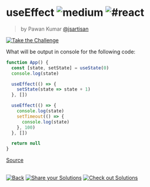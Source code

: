 <!--info-header-start--><h1>useEffect <img src="https://img.shields.io/badge/-medium-d9901a" alt="medium"/> <img src="https://img.shields.io/badge/-%23react-999" alt="#react"/></h1><blockquote><p>by Pawan Kumar <a href="https://github.com/jsartisan" target="_blank">@jsartisan</a></p></blockquote><p><a href="https://frontend-challenges.com/challenges/389-useeffect" target="_blank"><img src="https://img.shields.io/badge/-Take%20the%20Challenge-0d99ff?logo=javascript&logoColor=white" alt="Take the Challenge"/></a> </p><!--info-header-end-->

What will be output in console for the following code:

```jsx
function App() {
  const [state, setState] = useState(0)
  console.log(state)

  useEffect(() => {
    setState(state => state + 1)
  }, [])

  useEffect(() => {
    console.log(state)
    setTimeout(() => {
      console.log(state)
    }, 100)
  }, [])

  return null
}
```

[Source](https://bigfrontend.dev/react-quiz/useEffect)


<!--info-footer-start--><br><a href="../../README.md" target="_blank"><img src="https://img.shields.io/badge/-Back-grey" alt="Back"/></a> <a href="https://github.com/jsartisan/frontend-challenges/issues/new?template=answer.md&labels=answer,389,quiz&title=389%20-%20useEffect%20-%20undefined" target="_blank"><img src="https://img.shields.io/badge/-Share%20your%20Solutions-teal" alt="Share your Solutions"/></a> <a href="https://github.com/jsartisan/frontend-challenges/issues?q=label%3A389+label%3Aanswer+sort%3Areactions-%2B1-desc" target="_blank"><img src="https://img.shields.io/badge/-Check%20out%20Solutions-de5a77?logo=awesome-lists&logoColor=white" alt="Check out Solutions"/></a> <!--info-footer-end-->